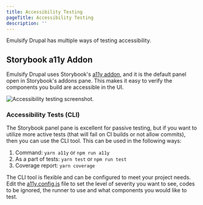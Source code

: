```yaml
---
title: Accessibility Testing
pageTitle: Accessibility Testing
description: ''
---
```


Emulsify Drupal has multiple ways of testing accessibility.

## Storybook a11y Addon

Emulsify Drupal uses Storybook's [a11y addon](https://github.com/storybookjs/storybook/tree/master/addons/a11y), and it is the default panel open in Storybook's addons pane. This makes it easy to verify the components you build are accessible in the UI.&#x20;

![Accessibility testing screenshot.](/images/accessibility-testing.webp)

### Accessibility Tests (CLI)

The Storybook panel pane is excellent for passive testing, but if you want to utilize more active tests (that will fail on CI builds or not allow commits), then you can use the CLI tool. This can be used in the following ways:

1. Command: `yarn a11y` or `npm run a11y`&#x20;
2. As a part of tests: `yarn test` or `npm run test`&#x20;
3. Coverage report: `yarn coverage`&#x20;

The CLI tool is flexible and can be configured to meet your project needs. Edit the [a11y.config.js](https://github.com/emulsify-ds/emulsify-drupal/blob/master/a11y.config.js) file to set the level of severity you want to see, codes to be ignored, the runner to use and what components you would like to test.
